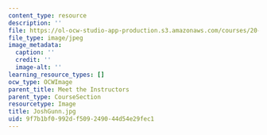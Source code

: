 ```yaml
---
content_type: resource
description: ''
file: https://ol-ocw-studio-app-production.s3.amazonaws.com/courses/20-219-becoming-the-next-bill-nye-writing-and-hosting-the-educational-show-january-iap-2015/9f7b1bf0992df509249044d54e29fec1_JoshGunn.jpg
file_type: image/jpeg
image_metadata:
  caption: ''
  credit: ''
  image-alt: ''
learning_resource_types: []
ocw_type: OCWImage
parent_title: Meet the Instructors
parent_type: CourseSection
resourcetype: Image
title: JoshGunn.jpg
uid: 9f7b1bf0-992d-f509-2490-44d54e29fec1
---
```

